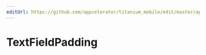 ```yaml
---
editUrl: https://github.com/appcelerator/titanium_mobile/edit/master/apidoc/Titanium/UI/TextField.yml
---
```

# TextFieldPadding

<TypeHeader/>

<ApiDocs/>
